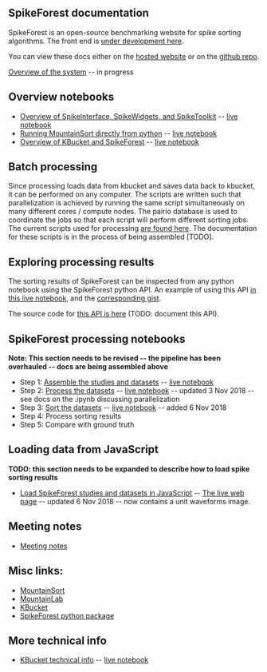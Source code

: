 ## SpikeForest documentation

SpikeForest is an open-source benchmarking website for spike sorting algorithms. The front end is [under development here](https://github.com/elovero/spike-front).

You can view these docs either on the [hosted website](https://users.flatironinstitute.org/~magland/docs/) or on the [github repo](https://github.com/magland/docs/blob/master/docs/index.md).

[Overview of the system](overview.md) -- in progress

## Overview notebooks

* [Overview of SpikeInterface, SpikeWidgets, and SpikeToolkit](https://gist.github.com/magland/e43542fe2dfe856fd04903b9ff1f8e4e) -- [live notebook](https://colab.research.google.com/gist/magland/e43542fe2dfe856fd04903b9ff1f8e4e)
* [Running MountainSort directly from python](https://gist.github.com/magland/ee686398228a16adf8b95af4edde096b) -- [live notebook](https://colab.research.google.com/gist/magland/ee686398228a16adf8b95af4edde096b)
* [Overview of KBucket and SpikeForest](https://gist.github.com/magland/318c7bc43df9dd528f667589eaa2482d) -- [live notebook](https://colab.research.google.com/gist/magland/318c7bc43df9dd528f667589eaa2482d)

## Batch processing

Since processing loads data from kbucket and saves data back to kbucket, it can be performed on any computer. The scripts are written such that parallelization is achieved by running the same script simultaneously on many different cores / compute nodes. The pairio database is used to coordinate the jobs so that each script will perform different sorting jobs. The current scripts used for processing [are found here](https://github.com/magland/spikeforest/tree/master/spikeforest/sf_batch). The documentation for these scripts is in the process of being assembled [TODO].

## Exploring processing results

The sorting results of SpikeForest can be inspected from any python notebook using the SpikeForest python API. An example of using this API [in this live notebook](https://colab.research.google.com/gist/magland/1028fc92568c86f6b5a6e56766f9a8f1/explore_spikeforest_results.ipynb), and the [corresponding gist](https://gist.github.com/magland/1028fc92568c86f6b5a6e56766f9a8f1#file-explore_spikeforest_results-ipynb).

The source code for [this API is here](https://github.com/magland/spikeforest/blob/master/spikeforest/sfdata/sfdata.py) (TODO: document this API).

## SpikeForest processing notebooks

**Note: This section needs to be revised -- the pipeline has been overhauled -- docs are being assembled above**

* Step 1: [Assemble the studies and datasets](https://gist.github.com/magland/4b97b837c594469e48b405066aa5bca5) -- [live notebook](https://colab.research.google.com/gist/magland/4b97b837c594469e48b405066aa5bca5/prepare_studies.ipynb)
* Step 2: [Process the datasets](https://gist.github.com/magland/9d9d1a0a58aa694d5c2e71e3717dd1ef#file-notebook-ipynb) -- [live notebook](https://colab.research.google.com/gist/magland/9d9d1a0a58aa694d5c2e71e3717dd1ef) -- updated 3 Nov 2018 -- see docs on the .ipynb discussing parallelization
* Step 3: [Sort the datasets](https://gist.github.com/magland/3ba2b1fe6ff138deba0edaedb5de5867#file-notebook-ipynb) -- [live notebook](https://colab.research.google.com/gist/magland/3ba2b1fe6ff138deba0edaedb5de5867) -- added 6 Nov 2018
* Step 4: Process sorting results
* Step 5: Compare with ground truth

## Loading data from JavaScript

**TODO: this section needs to be expanded to describe how to load spike sorting results**

* [Load SpikeForest studies and datasets in JavaScript](https://codesandbox.io/s/w7pp32vo0w) -- [The live web page](https://w7pp32vo0w.codesandbox.io/) -- updated 6 Nov 2018 -- now contains a unit waveforms image.

## Meeting notes

* [Meeting notes](meeting_notes.md)

## Misc links:

* [MountainSort](mountainsort.md)
* [MountainLab](mountainlab.md)
* [KBucket](kbucket.md)
* [SpikeForest python package](https://github.com/magland/spikeforest)



## More technical info

* [KBucket technical info](https://gist.github.com/magland/fb2a879975f6e1d44cc624297c1b6656#file-kbucket_technical_info-ipynb) -- [live notebook](https://colab.research.google.com/gist/magland/fb2a879975f6e1d44cc624297c1b6656)
